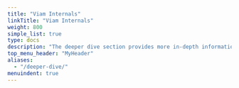 ```yaml
---
title: "Viam Internals"
linkTitle: "Viam Internals"
weight: 800
simple_list: true
type: docs
description: "The deeper dive section provides more in-depth information on Viam's architecture, operations, and communication methods."
top_menu_header: "MyHeader"
aliases:
  - "/deeper-dive/"
menuindent: true
---
```

